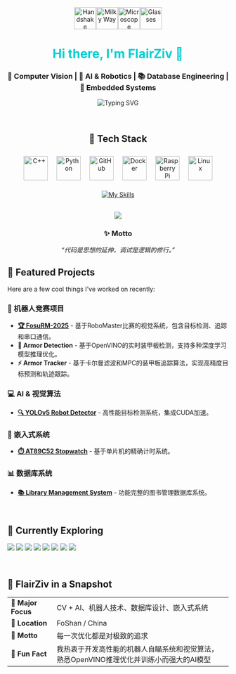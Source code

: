 <!--
## Hi there 👋
**flairziv/flairziv** is a ✨ _special_ ✨ repository because its `README.md` (this file) appears on your GitHub profile.

Here are some ideas to get you started:

- 🔭 I’m currently working on ...
- 🌱 I’m currently learning ...
- 👯 I’m looking to collaborate on ...
- 🤔 I’m looking for help with ...
- 💬 Ask me about ...
- 📫 How to reach me: ...
- 😄 Pronouns: ...
- ⚡ Fun fact: ...
-->

<div align="center">

  <!-- Welcome Emojis -->
  <div style="display: flex; justify-content: center; align-items: center;">
    <img src="https://raw.githubusercontent.com/Tarikul-Islam-Anik/Animated-Fluent-Emojis/master/Emojis/Hand%20gestures/Handshake.png" alt="Handshake" width="50" height="50" />
    <img src="https://raw.githubusercontent.com/Tarikul-Islam-Anik/Animated-Fluent-Emojis/master/Emojis/Travel%20and%20places/Milky%20Way.png" alt="Milky Way" width="50" height="50" />
    <img src="https://raw.githubusercontent.com/Tarikul-Islam-Anik/Animated-Fluent-Emojis/master/Emojis/Objects/Microscope.png" alt="Microscope" width="50" height="50" />
    <img src="https://raw.githubusercontent.com/Tarikul-Islam-Anik/Animated-Fluent-Emojis/master/Emojis/Objects/Glasses.png" alt="Glasses" width="50" height="50" />
  </div>

  <h1 style="color: #00CED1;">Hi there, I'm FlairZiv 👋</h1>
  <h3>🤖 Computer Vision | 🧠 AI & Robotics | 📚 Database Engineering | 🏹 Embedded Systems</h3>

  ![Typing SVG](https://readme-typing-svg.demolab.com?font=Fira+Code&duration=4000&pause=1000&color=00BFFF&vCenter=true&width=600&lines=Welcome+to+my+GitHub!;Exploring+the+intersection+of+hardware+and+AI.;Building+with+code%2C+logic+and+vision.)

  <br />

<!-- Tech Stack -->
<h2>🧰 Tech Stack</h2>
<div style="display: flex; flex-wrap: wrap; justify-content: center; gap: 20px; padding: 10px 0;">
  <img src="https://cdn.jsdelivr.net/gh/devicons/devicon/icons/cplusplus/cplusplus-original.svg" alt="C++" width="55" height="55"/>
  <img src="https://cdn.jsdelivr.net/gh/devicons/devicon/icons/python/python-original.svg" alt="Python" width="55" height="55"/>
  <img src="https://cdn.jsdelivr.net/gh/devicons/devicon/icons/github/github-original.svg" alt="GitHub" width="55" height="55"/>
  <img src="https://cdn.jsdelivr.net/gh/devicons/devicon/icons/docker/docker-original.svg" alt="Docker" width="55" height="55"/>
  <img src="https://cdn.jsdelivr.net/gh/devicons/devicon/icons/raspberrypi/raspberrypi-original.svg" alt="Raspberry Pi" width="55" height="55"/>
  <img src="https://cdn.jsdelivr.net/gh/devicons/devicon/icons/linux/linux-original.svg" alt="Linux" width="55" height="55"/>
</div>


  <!-- Skill Icons -->
  [![My Skills](https://skillicons.dev/icons?i=c,cpp,py,opencv,pytorch,matlab,git,vscode,pycharm,anaconda,docker,mysql,raspberrypi,linux&theme=light)](https://skillicons.dev)

  <br />

  <!-- Quote -->
  <img src="https://quotes-github-readme.vercel.app/api?type=horizontal&theme=light&quote=精确的视觉算法是机器人的眼睛，稳定的控制系统是机器人的大脑。&author=FlairZiv" />


  <br />

  <!-- Motto -->
  <h3>✨ Motto</h3>
  <p><i>“代码是思想的延伸，调试是逻辑的修行。”</i></p>

</div>

<!-- 🚀 Pinned Projects -->
<h2>🚀 Featured Projects</h2>
<p>Here are a few cool things I've worked on recently:</p>

### 🤖 机器人竞赛项目
<ul>
  <li><a href="https://github.com/FlairZiv/FosuRM"><b>🏆 FosuRM-2025</b></a> - 基于RoboMaster比赛的视觉系统，包含目标检测、追踪和串口通信。</li>
  <li><b>🎯 Armor Detection</b> - 基于OpenVINO的实时装甲板检测，支持多种深度学习模型推理优化。</li>
  <li><b>⚡ Armor Tracker</b> - 基于卡尔曼滤波和MPC的装甲板追踪算法，实现高精度目标预测和轨迹跟踪。</li>
</ul>

### 💻 AI & 视觉算法
<ul>
  <li><a href="https://github.com/flairziv/yolo_module"><b>🔍 YOLOv5 Robot Detector</b></a> - 高性能目标检测系统，集成CUDA加速。</li>
</ul>

### 🔧 嵌入式系统
<ul>
  <li><a href="https://github.com/FlairZiv/AT89C52-Stopwatch"><b>⏱️ AT89C52 Stopwatch</b></a> - 基于单片机的精确计时系统。</li>
</ul>

### 📊 数据库系统
<ul>
  <li><a href="https://github.com/flairziv/LibrarySystem"><b>📚 Library Management System</b></a> - 功能完整的图书管理数据库系统。</li>
</ul>

<br />

<!-- 🧠 Recently Exploring -->
<h2>🧠 Currently Exploring</h2>
<p>
  <img src="https://img.shields.io/badge/-YOLOv5-orange" />
  <img src="https://img.shields.io/badge/-YOLOv8-red" />
  <img src="https://img.shields.io/badge/-KF%20Tracking-purple" />
  <img src="https://img.shields.io/badge/-EKF%20Tracking-yellow" />
  <img src="https://img.shields.io/badge/-OpenCV-blue" />
  <img src="https://img.shields.io/badge/-ROS2-cyan" />
  <img src="https://img.shields.io/badge/-OpenVINO-teal" />
  <img src="https://img.shields.io/badge/-Jetson%20Nano-green" />
</p>

<br />

<!-- 🎯 Profile Cards -->
<h2>🎯 FlairZiv in a Snapshot</h2>

<table>
  <tr>
    <td><b>🔬 Major Focus</b></td>
    <td>CV + AI、机器人技术、数据库设计、嵌入式系统</td>
  </tr>
  <tr>
    <td><b>📍 Location</b></td>
    <td>FoShan / China</td>
  </tr>
  <tr>
    <td><b>📖 Motto</b></td>
    <td>每一次优化都是对极致的追求</td>
  </tr>
  <tr>
    <td><b>🧠 Fun Fact</b></td>
    <td>我热衷于开发高性能的机器人自瞄系统和视觉算法，熟悉OpenVINO推理优化并训练小而强大的AI模型</td>
  </tr>
</table>
